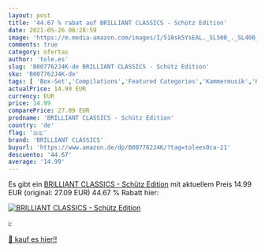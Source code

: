 ```yaml
---
layout: post
title: '44.67 % rabat auf BRILLIANT CLASSICS - Schütz Edition'
date: 2021-05-26 06:28:59
image: 'https://m.media-amazon.com/images/I/518sk5YsEAL._SL500_._SL400_.jpg'
comments: true
category: ofertas
author: 'tole.es'
slug: 'B007762J4K-de BRILLIANT CLASSICS - Schütz Edition'
sku: 'B007762J4K-de'
tags: [ 'Box-Set','Compilations','Featured Categories','Kammermusik','Klassik','Konzerte, Symphonien & Orchestermusik','Musik Kategorien','Musik-CDs & Vinyl','Sinfonien','brilliant classics', ]
actualPrice: 14.99 EUR
currency: EUR
price: 14.99
comparePrice: 27.09 EUR
prodname: 'BRILLIANT CLASSICS - Schütz Edition'
country: 'de'
flag: '🇩🇪'
brand: 'BRILLIANT CLASSICS'
buyurl: 'https://www.amazon.de/dp/B007762J4K/?tag=tolees0ca-21'
descuento: '44.67'
average: '14.99'
---
```


Es gibt ein [BRILLIANT CLASSICS - Schütz Edition](https://www.amazon.de/dp/B007762J4K/?tag=tolees0ca-21) mit aktuellem Preis 14.99 EUR (original: 27.09 EUR) 44.67 % Rabatt hier:

[![BRILLIANT CLASSICS - Schütz Edition](https://m.media-amazon.com/images/I/518sk5YsEAL._SL500_._SL400_.jpg)](https://www.amazon.de/dp/B007762J4K/?tag=tolees0ca-21)

ℹ️:


[🛒 kauf es hier!!](https://www.amazon.de/dp/B007762J4K/?tag=tolees0ca-21)
